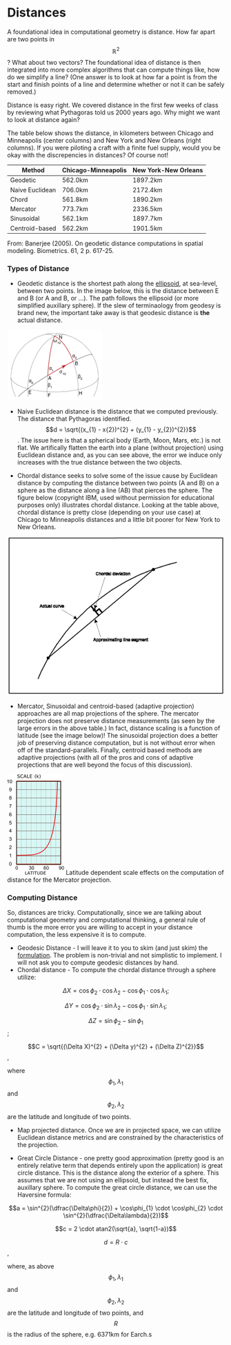 # Distances 
A foundational idea in computational geometry is distance.  How far apart are two points in $$\mathbb{R}^{2}$$?  What about two vectors?  The foundational idea of distance is then integrated into more complex algorithms that can compute things like, how do we simplify a line? (One answer is to look at how far a point is from the start and finish points of a line and determine whether or not it can be safely removed.)

Distance is easy right.  We covered distance in the first few weeks of class by reviewing what Pythagoras told us 2000 years ago.  Why might we want to look at distance again?

The table below shows the distance, in kilometers between Chicago and Minneapolis (center columns) and New York and New Orleans (right columns).  If you were piloting a craft with a finite fuel supply, would you be okay with the discrepencies in distances?  Of course not!  

|Method|Chicago-Minneapolis|New York-New Orleans|
|------|-------------------|--------------------|
|Geodetic | 562.0km | 1897.2km|
|Naive Euclidean | 706.0km | 2172.4km|
|Chord | 561.8km | 1890.2km |
|Mercator | 773.7km | 2336.5km |
|Sinusoidal | 562.1km | 1897.7km |
|Centroid-based | 562.2km | 1901.5km|

From: Banerjee (2005). On geodetic distance computations in spatial modeling. Biometrics. 61, 2 p. 617-25.

### Types of Distance

* Geodetic distance is the shortest path along the [ellipsoid](https://en.wikipedia.org/wiki/Earth_ellipsoid), at sea-level, between two points.  In the image below, this is the distance between E and B (or A and B, or ...).  The path follows the ellipsoid (or more simplified auxillary sphere).  If the slew of terminaology from geodesy is brand new, the important take away is that geodesic distance is **the** actual distance.

![](images/geodesic.png)

* Naive Euclidean distance is the distance that we computed previously.  The distance that Pythagoras identified.  $$d = \sqrt{(x_{1} - x{2})^{2} + (y_{1} - y_{2})^{2}}$$.  The issue here is that a spherical body (Earth, Moon, Mars, etc.) is not flat.  We artifically flatten the earth into a plane (without projection) using Euclidean distance and, as you can see above, the error we induce only increases with the true distance between the two objects.

* Chordal distance seeks to solve some of the issue cause by Euclidean distance by computing the distance between two points (A and B) on a sphere as the distance along a line (AB) that pierces the sphere.  The figure below (copyright IBM, used without permission for educational purposes only) illustrates chordal distance.  Looking at the table above, chordal distance is pretty close (depending on your use case) at Chicago to Minneapolis distances and a little bit poorer for New York to New Orleans.

![](images/chordal.jpg)

* Mercator, Sinusoidal and centroid-based (adaptive projection) approaches are all map projections of the sphere.  The mercator projection does not preserve distance measurements (as seen by the large errors in the above table.)  In fact, distance scaling is a function of latitude (see the image below)!  The sinusoidal projection does a better job of preserving distance computation, but is not without error when off of the standard-parallels.  Finally, centroid based methods are adaptive projections (with all of the pros and cons of adaptive projections that are well beyond the focus of this discussion). 

![](images/merc.png)
Latitude dependent scale effects on the computation of distance for the Mercator projection.


### Computing Distance

So, distances are tricky.  Computationally, since we are talking about computational geometry and computational thinking, a general rule of thumb is the more error you are willing to accept in your distance computation, the less expensive it is to compute.

* Geodesic Distance - I will leave it to you to skim (and just skim) the [formulation](https://en.wikipedia.org/wiki/Vincenty%27s_formulae).  The problem is non-trivial and not simplistic to implement.  I will not ask you to compute geodesic distances by hand.
* Chordal distance - To compute the chordal distance through a sphere utilize:

$$\Delta X = \cos\phi_{2} \cdot \cos\lambda_{2} - \cos\phi_{1} \cdot \cos\lambda_{1};$$

$$\Delta Y = \cos\phi_{2} \cdot \sin\lambda_{2} - \cos\phi_{1} \cdot \sin\lambda_{1};$$

$$\Delta Z = \sin\phi_{2} - \sin\phi_{1}$$;

$$C = \sqrt{(\Delta X)^{2} + (\Delta y)^{2} + (\Delta Z)^{2}}$$, 

where $$\phi_{1}, \lambda_{1}$$ and $$\phi_{2}, \lambda_{2}$$ are the latitude and longitude of two points.

* Map projected distance.  Once we are in projected space, we can utilize Euclidean distance metrics and are constrained by the characteristics of the projection.

* Great Circle Distance - one pretty good approximation (pretty good is an entirely relative term that depends entirely upon the application) is great circle distance.  This is the distance along the exterior of a sphere.  This assumes that we are not using an ellipsoid, but instead the best fix, auxillary sphere.  To compute the great circle distance, we can use the Haversine formula:

$$a = \sin^{2}(\dfrac{\Delta\phi}{2}) + \cos\phi_{1} \cdot \cos\phi_{2} \cdot \sin^{2}(\dfrac{\Delta\lambda}{2})$$

$$c = 2 \cdot atan2(\sqrt{a}, \sqrt{1-a})$$

$$d = R \cdot c$$, 

where, as above $$\phi_{1}, \lambda_{1}$$ and $$\phi_{2}, \lambda_{2}$$ are the latitude and longitude of two points, and $$R$$ is the radius of the sphere, e.g. 6371km for Earch.s